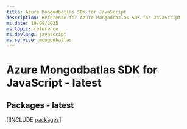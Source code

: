 ```yaml
---
title: Azure Mongodbatlas SDK for JavaScript
description: Reference for Azure Mongodbatlas SDK for JavaScript
ms.date: 10/09/2025
ms.topic: reference
ms.devlang: javascript
ms.service: mongodbatlas
---
```

# Azure Mongodbatlas SDK for JavaScript - latest
## Packages - latest
[!INCLUDE [packages](mongodbatlas-index.md)]